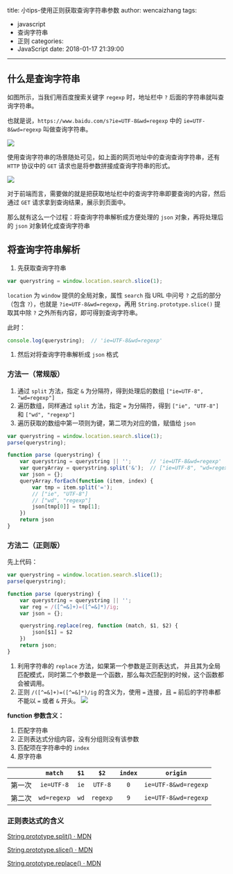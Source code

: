 title: 小tips-使用正则获取查询字符串参数
author: wencaizhang
tags:
  - javascript
  - 查询字符串
  - 正则
categories:
  - JavaScript
date: 2018-01-17 21:39:00
---
## 什么是查询字符串

如图所示，当我们用百度搜索关键字 `regexp` 时，地址栏中 `?` 后面的字符串就叫查询字符串。

也就是说，`https://www.baidu.com/s?ie=UTF-8&wd=regexp` 中的 `ie=UTF-8&wd=regexp` 叫做查询字符串。

![](http://p2btijoky.bkt.clouddn.com/18-1-17/49356156.jpg)

使用查询字符串的场景随处可见，如上面的网页地址中的查询查询字符串，还有 `HTTP` 协议中的 `GET` 请求也是将参数拼接成查询字符串的形式。

![](http://p2btijoky.bkt.clouddn.com/18-1-17/93443448.jpg)

对于前端而言，需要做的就是把获取地址栏中的查询字符串即要查询的内容，然后通过 `GET` 请求拿到查询结果，展示到页面中。

那么就有这么一个过程：将查询字符串解析成方便处理的 `json` 对象，再将处理后的 `json` 对象转化成查询字符串

## 将查询字符串解析

1. 先获取查询字符串

```js
var querystring = window.location.search.slice(1);
```
`location` 为 `window` 提供的全局对象，属性 `search` 指 URL 中问号 `?` 之后的部分（包含 `?`），也就是 `?ie=UTF-8&wd=regexp`，再用 `String.prototype.slice()` 提取其中除 `?` 之外所有内容，即可得到查询字符串。

此时：
```js
console.log(querystring);  // 'ie=UTF-8&wd=regexp'
```

1. 然后对将查询字符串解析成 `json` 格式

### 方法一（常规版）

1. 通过 `split` 方法，指定 `&` 为分隔符，得到处理后的数组 `["ie=UTF-8", "wd=regexp"]` 
1. 遍历数组，同样通过 `split` 方法，指定 `=` 为分隔符，得到 `["ie", "UTF-8"]` 和 `["wd", "regexp"]`
1. 遍历获取的数组中第一项则为键，第二项为对应的值，赋值给 `json`

```js
var querystring = window.location.search.slice(1);
parse(querystring);

function parse (querystring) {
    var querystring = querystring || '';      // 'ie=UTF-8&wd=regexp'
    var queryArray = querystring.split('&');  // ["ie=UTF-8", "wd=regexp"]
    var json = {};
    queryArray.forEach(function (item, index) {
        var tmp = item.split('=');
        // ["ie", "UTF-8"]
        // ["wd", "regexp"]
        json[tmp[0]] = tmp[1];
    })
    return json
}
```

### 方法二（正则版）

先上代码：
```js
var querystring = window.location.search.slice(1);
parse(querystring);

function parse (querystring) {
    var querystring = querystring || '';
    var reg = /([^=&]+)=([^=&]*)/ig;
    var json = {};

    querystring.replace(reg, function (match, $1, $2) {
        json[$1] = $2
    })
    return json;
}
```

1. 利用字符串的 `replace` 方法，如果第一个参数是正则表达式， 并且其为全局匹配模式，同时第二个参数是一个函数，那么每次匹配到的时候，这个函数都会被调用。
1. 正则 `/([^=&]+)=([^=&]*)/ig` 的含义为，使用 `=` 连接，且 `=` 前后的字符串都不能以 `=` 或者 `&` 开头。
  ![](http://p2btijoky.bkt.clouddn.com/18-1-17/36485402.jpg)


**function 参数含义：**

1. 匹配字符串
2. 正则表达式分组内容，没有分组则没有该参数
3. 匹配项在字符串中的 `index`
4. 原字符串

|        | `match`     | `$1` | `$2` | `index` | `origin`             |
|---     | :---:         | :---:      | :---:      | :---:     | :---:                  |
| 第一次 | `ie=UTF-8`  | `ie`     | `UTF-8`  | `0`     | `ie=UTF-8&wd=regexp` |
| 第二次 | `wd=regexp` | `wd`     | `regexp` | `9`     | `ie=UTF-8&wd=regexp` |

### 正则表达式的含义


[String.prototype.split() · MDN](https://developer.mozilla.org/zh-CN/docs/Web/JavaScript/Reference/Global_Objects/String/split)

[String.prototype.slice() · MDN](https://developer.mozilla.org/zh-CN/docs/Web/JavaScript/Reference/Global_Objects/String/slice)

[String.prototype.replace() · MDN](https://developer.mozilla.org/zh-CN/docs/Web/JavaScript/Reference/Global_Objects/String/replace)
